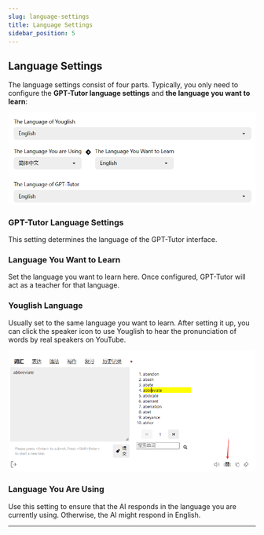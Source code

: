```yaml
---
slug: language-settings
title: Language Settings
sidebar_position: 5
---
```



## **Language Settings**

The language settings consist of four parts. Typically, you only need to configure the **GPT-Tutor language settings** and **the language you want to learn**:

![alt text](image-16.png)

### GPT-Tutor Language Settings

This setting determines the language of the GPT-Tutor interface.

### Language You Want to Learn

Set the language you want to learn here. Once configured, GPT-Tutor will act as a teacher for that language.

### Youglish Language

Usually set to the same language you want to learn. After setting it up, you can click the speaker icon to use Youglish to hear the pronunciation of words by real speakers on YouTube.

![alt text](image-1.png)

### Language You Are Using

Use this setting to ensure that the AI responds in the language you are currently using. Otherwise, the AI might respond in English.

---

